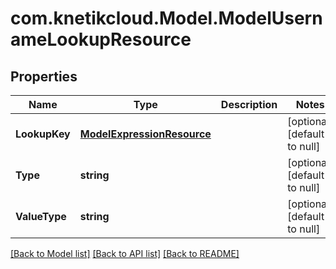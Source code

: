 # com.knetikcloud.Model.ModelUsernameLookupResource
## Properties

Name | Type | Description | Notes
------------ | ------------- | ------------- | -------------
**LookupKey** | [**ModelExpressionResource**](ModelExpressionResource.md) |  | [optional] [default to null]
**Type** | **string** |  | [optional] [default to null]
**ValueType** | **string** |  | [optional] [default to null]

[[Back to Model list]](../README.md#documentation-for-models) [[Back to API list]](../README.md#documentation-for-api-endpoints) [[Back to README]](../README.md)

